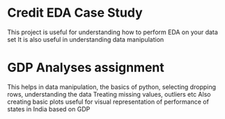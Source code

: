 # Credit EDA Case Study
This project is useful for understanding how to perform EDA on your data set
It is also useful in understanding data manipulation
# GDP Analyses assignment
This helps in data manipulation, the basics of python, selecting dropping rows, understanding the data
Treating missing values, outliers etc
Also creating basic plots useful for visual representation of performance of states in India based on GDP 
